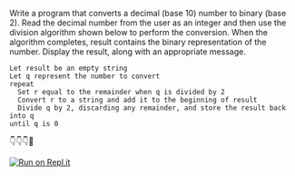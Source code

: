 Write a program that converts a decimal (base 10) number to binary (base 2). Read the decimal number from the user as an integer and then use the division algorithm shown below to perform the conversion. When the algorithm completes, result contains the binary representation of the number. Display the result, along with an appropriate message.

    Let result be an empty string
    Let q represent the number to convert 
    repeat
      Set r equal to the remainder when q is divided by 2
      Convert r to a string and add it to the beginning of result
      Divide q by 2, discarding any remainder, and store the result back into q
    until q is 0


👇👇👇🤙

[![Run on Repl.it](https://repl.it/badge/github/isennkubilay/Decimal-to-Binary)](https://repl.it/github/isennkubilay/Decimal-to-Binary)
